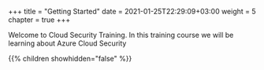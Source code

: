 +++
title = "Getting Started"
date = 2021-01-25T22:29:09+03:00
weight = 5
chapter = true
+++

Welcome to Cloud Security Training. In this training course we will be learning about Azure Cloud Security 

{{% children showhidden="false" %}}
